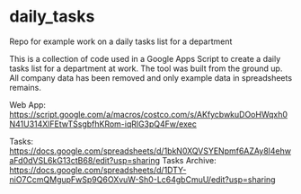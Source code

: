 # daily_tasks
Repo for example work on a daily tasks list for a department

This is a collection of code used in a Google Apps Script to create a daily tasks list for a department at work. The tool was built from the ground up. All company data has been removed and only example data in spreadsheets remains.

Web App: https://script.google.com/a/macros/costco.com/s/AKfycbwkuDOoHWqxh0N41U314XlFEtwTSsgbfhKRom-iqRlG3pQ4Fw/exec

Tasks: https://docs.google.com/spreadsheets/d/1bkN0XQVSYENpmf6AZAy8l4ehwaFd0dVSL6kG13ctB68/edit?usp=sharing
Tasks Archive: https://docs.google.com/spreadsheets/d/1DTY-niO7CcmQMgupFwSp9Q6OXvuW-Sh0-Lc64gbCmuU/edit?usp=sharing
